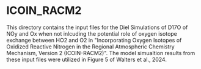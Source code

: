 # ICOIN_RACM2
 This directory contains the input files for the Diel Simulations of D17O of NOy and Ox when not inlcuding the potential role of oxygen isotope exchange between HO2 and O2 in "Incorporating Oxygen Isotopes of Oxidized Reactive Nitrogen in the Regional Atmospheric Chemistry Mechanism, Version 2 (ICOIN-RACM2)".  The model simualtion results from these input files were utilized in Figure 5 of Walters et al., 2024.
